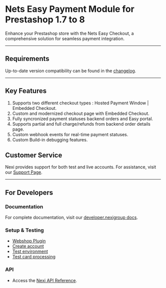 # Nets Easy Payment Module for Prestashop 1.7 to 8

Enhance your Prestashop store with the Nets Easy Checkout, a comprehensive solution for seamless payment integration.

---

## Requirements

Up-to-date version compatibility can be found in the [changelog](https://github.com/Nets-eCom/Prestashop1.7_NetsEasy/blob/main/CHANGELOG.md).

---

## Key Features

01. Supports two different checkout types : Hosted Payment Window | Embedded Checkout.
02. Custom and modernized checkout page with Embedded Checkout.
03. Fully syncronized payment statuses backend orders and Easy portal.
04. Supports partial and full charge/refunds from backend order details page.
05. Custom webhook events for real-time payment statuses.
06. Custom Build-in debugging features.

## Customer Service

Nexi provides support for both test and live accounts. For assistance, visit our [Support Page](https://developer.nexigroup.com/nexi-checkout/en-EU/support/).

---

## For Developers

### Documentation
For complete documentation, visit our [developer.nexigroup docs](https://developer.nexigroup.com/nexi-checkout/en-EU/docs/checkout-for-prestashop-prestashop-17/).

### Setup & Testing

- [Webshop Plugin](https://developer.nexigroup.com/nexi-checkout/en-EU/docs/use-a-webshop-plugin/)
- [Create account](https://developer.nexigroup.com/nexi-checkout/en-EU/docs/create-a-checkout-portal-account/)
- [Test environment](https://developer.nexigroup.com/nexi-checkout/en-EU/docs/test-environment/)
- [Test card processing](https://developer.nexigroup.com/nexi-checkout/en-EU/docs/test-card-processing/)

### API

- Access the [Nexi API Reference](https://developer.nexigroup.com/nexi-checkout/en-EU/api/).

